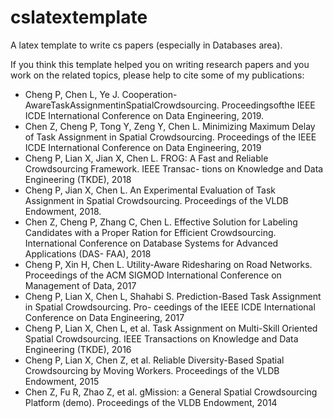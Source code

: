 # cslatextemplate
A latex template to write cs papers (especially in Databases area).


If you think this template helped you on writing research papers and you work on the related topics, please help to cite some of my publications:

* Cheng P, Chen L, Ye J. Cooperation-AwareTaskAssignmentinSpatialCrowdsourcing. Proceedingsofthe
IEEE ICDE International Conference on Data Engineering, 2019. 
* Chen Z, Cheng P, Tong Y, Zeng Y, Chen L. Minimizing Maximum Delay of Task Assignment in Spatial Crowdsourcing. Proceedings of the IEEE ICDE International Conference on Data Engineering, 2019
* Cheng P, Lian X, Jian X, Chen L. FROG: A Fast and Reliable Crowdsourcing Framework. IEEE Transac- tions on Knowledge and Data Engineering (TKDE), 2018
* Cheng P, Jian X, Chen L. An Experimental Evaluation of Task Assignment in Spatial Crowdsourcing. Proceedings of the VLDB Endowment, 2018.
* Chen Z, Cheng P, Zhang C, Chen L. Effective Solution for Labeling Candidates with a Proper Ration for Efficient Crowdsourcing. International Conference on Database Systems for Advanced Applications (DAS- FAA), 2018
* Cheng P, Xin H, Chen L. Utility-Aware Ridesharing on Road Networks. Proceedings of the ACM SIGMOD International Conference on Management of Data, 2017
* Cheng P, Lian X, Chen L, Shahabi S. Prediction-Based Task Assignment in Spatial Crowdsourcing. Pro- ceedings of the IEEE ICDE International Conference on Data Engineering, 2017
* Cheng P, Lian X, Chen L, et al. Task Assignment on Multi-Skill Oriented Spatial Crowdsourcing. IEEE Transactions on Knowledge and Data Engineering (TKDE), 2016
* Cheng P, Lian X, Chen Z, et al. Reliable Diversity-Based Spatial Crowdsourcing by Moving Workers. Proceedings of the VLDB Endowment, 2015
* Chen Z, Fu R, Zhao Z, et al. gMission: a General Spatial Crowdsourcing Platform (demo). Proceedings of the VLDB Endowment, 2014
